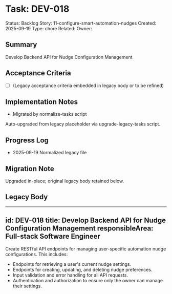 # Task: DEV-018
Status: Backlog
Story: 11-configure-smart-automation-nudges
Created: 2025-09-19
Type: chore
Related:
Owner:

## Summary
Develop Backend API for Nudge Configuration Management

## Acceptance Criteria
- [ ] (Legacy acceptance criteria embedded in legacy body or to be refined)

## Implementation Notes
- Migrated by normalize-tasks script

Auto-upgraded from legacy placeholder via upgrade-legacy-tasks script.

## Progress Log
- 2025-09-19 Normalized legacy file

## Migration Note
Upgraded in-place; original legacy body retained below.

## Legacy Body
---
id: DEV-018
title: Develop Backend API for Nudge Configuration Management
responsibleArea: Full-stack Software Engineer
---
Create RESTful API endpoints for managing user-specific automation nudge configurations. This includes:
*   Endpoints for retrieving a user's current nudge settings.
*   Endpoints for creating, updating, and deleting nudge preferences.
*   Input validation and error handling for all API requests.
*   Authentication and authorization to ensure only the owner can manage their settings.